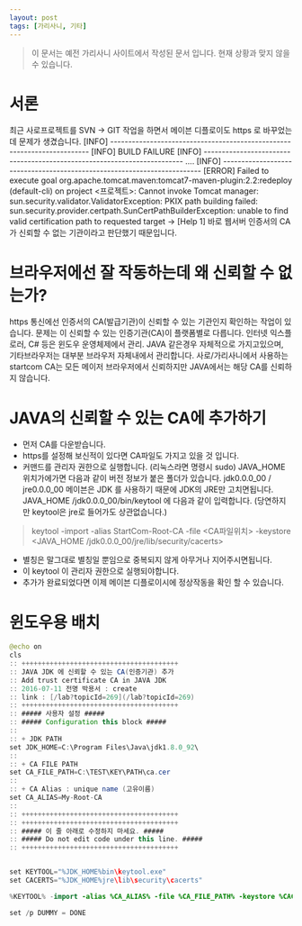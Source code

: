 ```yaml
---
layout: post
tags: [가리사니, 기타]
---
```


> 이 문서는 예전 가리사니 사이트에서 작성된 문서 입니다.
현재 상황과 맞지 않을 수 있습니다.


# 서론
최근 사로프로젝트를 SVN -> GIT 작업을 하면서 메이븐 디플로이도 https 로 바꾸었는데 문제가 생겼습니다.
[INFO] ------------------------------------------------------------------------
[INFO] BUILD FAILURE
[INFO] ------------------------------------------------------------------------
....
[INFO] ------------------------------------------------------------------------
[ERROR] Failed to execute goal org.apache.tomcat.maven:tomcat7-maven-plugin:2.2:redeploy (default-cli) on project <프로젝트>: Cannot invoke Tomcat manager: sun.security.validator.ValidatorException: PKIX path building failed: sun.security.provider.certpath.SunCertPathBuilderException: unable to find valid certification path to requested target -> [Help 1]
바로 웹서버 인증서의 CA가 신뢰할 수 없는 기관이라고 판단했기 때문입니다.


# 브라우저에선 잘 작동하는데 왜 신뢰할 수 없는가?
https 통신에선 인증서의 CA(발급기관)이 신뢰할 수 있는 기관인지 확인하는 작업이 있습니다.
문제는 이 신뢰할 수 있는 인증기관(CA)이 플랫폼별로 다릅니다.
인터넷 익스플로러, C# 등은 윈도우 운영체제에서 관리.
JAVA 같은경우 자체적으로 가지고있으며, 기타브라우저는 대부분 브라우저 자체내에서 관리합니다.
사로/가리사니에서 사용하는 startcom CA는 모든 메이저 브라우저에서 신뢰하지만 JAVA에서는 해당 CA를 신뢰하지 않습니다.


# JAVA의 신뢰할 수 있는 CA에 추가하기
- 먼저 CA를 다운받습니다.
- https를 설정해 보신적이 있다면 CA파일도 가지고 있을 것 입니다.
- 커맨드를 관리자 권한으로 실행합니다. (리눅스라면 명령시 sudo)
JAVA_HOME 위치가에가면 다음과 같이 버전 정보가 붙은 폴더가 있습니다.
jdk0.0.0_00 / jre0.0.0_00
메이븐은 JDK 를 사용하기 때문에 JDK의 JRE만 고치면됩니다.
JAVA_HOME /jdk0.0.0_00/bin/keytool 에 다음과 같이 입력합니다.
(당연하지만 keytool은 jre로 들어가도 상관없습니다.)
> keytool -import -alias StartCom-Root-CA -file <CA파일위치> -keystore <JAVA_HOME /jdk0.0.0_00/jre/lib/security/cacerts>
- 별칭은 말그대로 별칭일 뿐임으로 중복되지 않게 아무거나 지어주시면됩니다.
- 이 keytool 이 관리자 권한으로 실행되야합니다.
- 추가가 완료되었다면 이제 메이븐 디플로이시에 정상작동을 확인 할 수 있습니다.


# 윈도우용 배치
``` java
@echo on
cls
:: +++++++++++++++++++++++++++++++++++++++
:: JAVA JDK 에 신뢰할 수 있는 CA(인증기관) 추가
:: Add trust certificate CA in JAVA JDK
:: 2016-07-11 전명 박용서 : create
:: link : [/lab?topicId=269](/lab?topicId=269)
:: +++++++++++++++++++++++++++++++++++++++
:: ##### 사용자 설정 #####
:: ##### Configuration this block #####
::
:: + JDK PATH
set JDK_HOME=C:\Program Files\Java\jdk1.8.0_92\
::
:: + CA FILE PATH
set CA_FILE_PATH=C:\TEST\KEY\PATH\ca.cer
::
:: + CA Alias : unique name (고유이름)
set CA_ALIAS=My-Root-CA
::
:: +++++++++++++++++++++++++++++++++++++++
:: +++++++++++++++++++++++++++++++++++++++
:: ##### 이 줄 아래로 수정하지 마세요. #####
:: ##### Do not edit code under this line. #####
:: +++++++++++++++++++++++++++++++++++++++


set KEYTOOL="%JDK_HOME%bin\keytool.exe"
set CACERTS="%JDK_HOME%jre\lib\security\cacerts"

%KEYTOOL% -import -alias %CA_ALIAS% -file %CA_FILE_PATH% -keystore %CACERTS%

set /p DUMMY = DONE
```